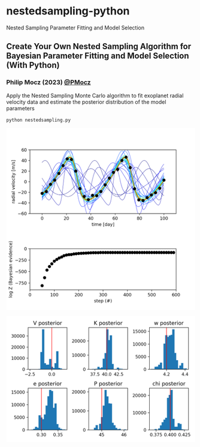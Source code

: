 # nestedsampling-python
Nested Sampling Parameter Fitting and Model Selection

## Create Your Own Nested Sampling Algorithm for Bayesian Parameter Fitting and Model Selection (With Python)

### Philip Mocz (2023) [@PMocz](https://twitter.com/PMocz)

Apply the Nested Sampling Monte Carlo algorithm to fit exoplanet radial 
velocity data and estimate the posterior distribution of the model 
parameters


```
python nestedsampling.py
```

![Simulation](./nestedsampling.png)

![Posteriors](./nestedsampling2.png)
